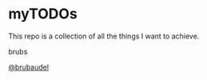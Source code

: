 # myTODOs

This repo is a collection of all the things I want to achieve.

brubs

[@brubaudel](https://twitter.com/brubaudel)

